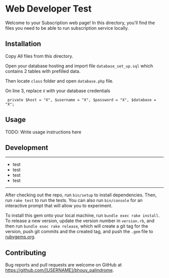 # Web Developer Test

Welcome to your Subscription web page! In this directory, you'll find the files you need to be able to run subscription service locally.


## Installation

Copy All files from this directory.

Open your database hosting and import file `database_set_up.sql` which contains 2 tables with prefilled data.

Then locate `class` folder and open `database.php` file.

On line 3, replace `X` with your database credentials

` private $host = "X", $username = "X", $password = "X", $database = "X";`


## Usage

TODO: Write usage instructions here

## Development
---
- test
- test
- test
- test
---
After checking out the repo, run `bin/setup` to install dependencies. Then, run `rake test` to run the tests. You can also run `bin/console` for an interactive prompt that will allow you to experiment.

To install this gem onto your local machine, run `bundle exec rake install`. To release a new version, update the version number in `version.rb`, and then run `bundle exec rake release`, which will create a git tag for the version, push git commits and the created tag, and push the `.gem` file to [rubygems.org](https://rubygems.org).

## Contributing

Bug reports and pull requests are welcome on GitHub at https://github.com/[USERNAME]/bhouy_palindrome.
